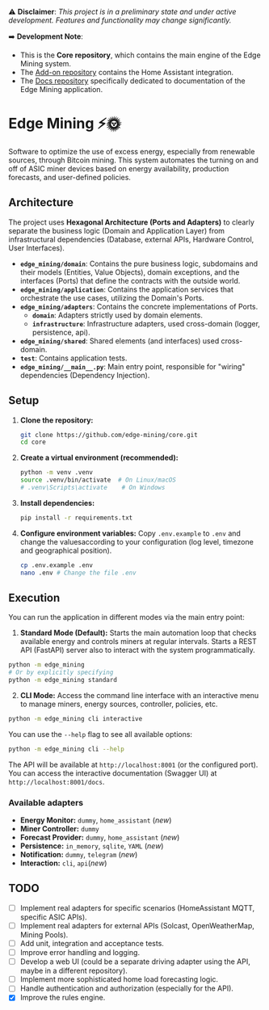 ⚠️ **Disclaimer**: *This project is in a preliminary state and under active development. Features and functionality may change significantly.*

➡️ **Development Note**:
- This is the **Core repository**, which contains the main engine of the Edge Mining system.
- The [Add-on repository](https://github.com/edge-mining/addon) contains the Home Assistant integration.
- The [Docs repository](https://github.com/edge-mining/docs) specifically dedicated to documentation of the Edge Mining application.


# Edge Mining ⚡️🌞

Software to optimize the use of excess energy, especially from renewable sources, through Bitcoin mining. This system automates the turning on and off of ASIC miner devices based on energy availability, production forecasts, and user-defined policies.

## Architecture

The project uses **Hexagonal Architecture (Ports and Adapters)** to clearly separate the business logic (Domain and Application Layer) from infrastructural dependencies (Database, external APIs, Hardware Control, User Interfaces).

-   **`edge_mining/domain`**: Contains the pure business logic, subdomains and  their models (Entities, Value Objects), domain exceptions, and the interfaces (Ports) that define the contracts with the outside world.
-   **`edge_mining/application`**: Contains the application services that orchestrate the use cases, utilizing the Domain's Ports.
-   **`edge_mining/adapters`**: Contains the concrete implementations of Ports.
    -   **`domain`**: Adapters strictly used by domain elements.
    -   **`infrastructure`**: Infrastructure adapters, used cross-domain (logger, persistence, api).
-   **`edge_mining/shared`**: Shared elements (and interfaces) used cross-domain.
-   **`test`**: Contains application tests.
-   **`edge_mining/__main__.py`**: Main entry point, responsible for "wiring" dependencies (Dependency Injection).

## Setup

1.  **Clone the repository:**
    ```bash
    git clone https://github.com/edge-mining/core.git
    cd core
    ```
2.  **Create a virtual environment (recommended):**
    ```bash
    python -m venv .venv
    source .venv/bin/activate  # On Linux/macOS
    # .venv\Scripts\activate    # On Windows
    ```
3.  **Install dependencies:**
    ```bash
    pip install -r requirements.txt
    ```
4.  **Configure environment variables:**
    Copy `.env.example` to `.env` and change the values ​​according to your configuration (log level, timezone and geographical position).
    ```bash
    cp .env.example .env
    nano .env # Change the file .env
    ```

## Execution

You can run the application in different modes via the main entry point:

1. **Standard Mode (Default):** Starts the main automation loop that checks available energy and controls miners at regular intervals. Starts a REST API (FastAPI) server also to interact with the system programmatically.
```bash
python -m edge_mining
# Or by explicitly specifying
python -m edge_mining standard
```
2. **CLI Mode:** Access the command line interface with an interactive menu to manage miners, energy sources, controller, policies, etc.
```bash
python -m edge_mining cli interactive

```
You can use the `--help` flag to see all available options:
```bash
python -m edge_mining cli --help
```

The API will be available at `http://localhost:8001` (or the configured port). You can access the interactive documentation (Swagger UI) at `http://localhost:8001/docs`.

### Available adapters

- **Energy Monitor:** `dummy`, `home_assistant` (*new*)
- **Miner Controller:** `dummy`
- **Forecast Provider:** `dummy`, `home_assistant` (*new*)
- **Persistence:** `in_memory`, `sqlite`, `YAML` (*new*)
- **Notification:** `dummy`, `telegram` (*new*)
- **Interaction:** `cli`, `api`(*new*)

## TODO

- [ ] Implement real adapters for specific scenarios (HomeAssistant MQTT, specific ASIC APIs).
- [ ] Implement real adapters for external APIs (Solcast, OpenWeatherMap, Mining Pools).
- [ ] Add unit, integration and acceptance tests.
- [ ] Improve error handling and logging.
- [ ] Develop a web UI (could be a separate driving adapter using the API, maybe in a different repository).
- [ ] Implement more sophisticated home load forecasting logic.
- [ ] Handle authentication and authorization (especially for the API).
- [x] Improve the rules engine.
